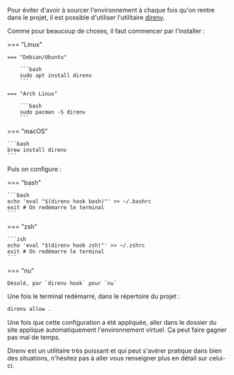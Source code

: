 Pour éviter d'avoir à sourcer l'environnement 
à chaque fois qu'on rentre dans le projet,
il est possible d'utiliser l'utilitaire [direnv](https://direnv.net/).

Comme pour beaucoup de choses, il faut commencer par l'installer :

=== "Linux"

    === "Debian/Ubuntu"

        ```bash
        sudo apt install direnv
        ```

    === "Arch Linux"

        ```bash
        sudo pacman -S direnv
        ```

=== "macOS"

    ```bash
    brew install direnv
    ```

Puis on configure :

=== "bash"

    ```bash
    echo 'eval "$(direnv hook bash)"' >> ~/.bashrc
    exit # On redémarre le terminal
    ```

=== "zsh"

    ```zsh
    echo 'eval "$(direnv hook zsh)"' >> ~/.zshrc
    exit # On redémarre le terminal
    ```

=== "nu"

    Désolé, par `direnv hook` pour `nu`

Une fois le terminal redémarré, dans le répertoire du projet :
```bash
direnv allow .
```

Une fois que cette configuration a été appliquée, 
aller dans le dossier du site applique automatiquement 
l'environnement virtuel.
Ça peut faire gagner pas mal de temps.

Direnv est un utilitaire très puissant 
et qui peut s'avérer pratique dans bien des situations,
n'hésitez pas à aller vous renseigner plus en détail sur celui-ci.